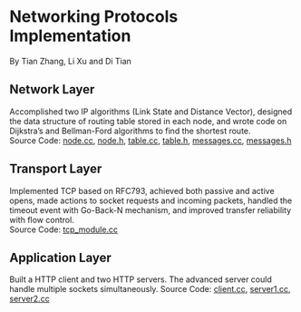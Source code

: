 # Networking Protocols Implementation
By Tian Zhang, Li Xu and Di Tian  
## Network Layer
Accomplished two IP algorithms (Link State and Distance Vector), designed the data structure of routing table stored in
each node, and wrote code on Dijkstra’s and Bellman-Ford algorithms to find the shortest route.  
Source Code: [node.cc](https://github.com/zhtiansweet/NetworkProtocol_EECS340/blob/master/routelab-w15/node.cc), [node.h](https://github.com/zhtiansweet/NetworkProtocol_EECS340/blob/master/routelab-w15/node.h), [table.cc](https://github.com/zhtiansweet/NetworkProtocol_EECS340/blob/master/routelab-w15/table.cc), [table.h](https://github.com/zhtiansweet/NetworkProtocol_EECS340/blob/master/routelab-w15/table.h), [messages.cc](https://github.com/zhtiansweet/NetworkProtocol_EECS340/blob/master/routelab-w15/messages.cc), [messages.h](https://github.com/zhtiansweet/NetworkProtocol_EECS340/blob/master/routelab-w15/messages.h)
## Transport Layer
Implemented TCP based on RFC793, achieved both passive and active opens, made actions to socket requests and incoming
packets, handled the timeout event with Go-Back-N mechanism, and improved transfer reliability with flow control.  
Source Code: [tcp_module.cc](https://github.com/zhtiansweet/NetworkProtocol_EECS340/blob/master/minet-netclass-w15/src/core/tcp_module.cc)
## Application Layer
Built a HTTP client and two HTTP servers. The advanced server could handle multiple sockets simultaneously.
Source Code: [client.cc](https://github.com/zhtiansweet/NetworkProtocol_EECS340/blob/master/minet-netclass-w15/src/apps/http_client.cc), [server1.cc](https://github.com/zhtiansweet/NetworkProtocol_EECS340/blob/master/minet-netclass-w15/src/apps/http_server1.cc), [server2.cc](https://github.com/zhtiansweet/NetworkProtocol_EECS340/blob/master/minet-netclass-w15/src/apps/http_server2.cc)
